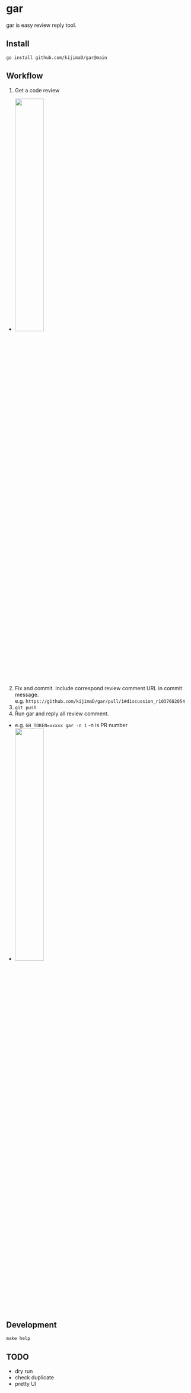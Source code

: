 # gar

gar is easy review reply tool.

## Install

```shell
go install github.com/kijimaD/gar@main
```

## Workflow

1. Get a code review
  + <img src="https://user-images.githubusercontent.com/11595790/205493035-6a0be592-3d0c-4ca2-ac02-43dc5b1e1417.png" width="40%">
2. Fix and commit. Include correspond review comment URL in commit message.<br> e.g. `https://github.com/kijimaD/gar/pull/1#discussion_r1037682054`<br>
3. `git push`
4. Run gar and reply all review comment.
  + e.g. `GH_TOKEN=xxxxx gar -n 1` -n is PR number
  + <img src="https://user-images.githubusercontent.com/11595790/205493043-97d7b855-94fb-487e-b5e9-be9039d3918c.png" width="40%">

## Development

```shell
make help
```

## TODO

- dry run
- check duplicate
- pretty UI

